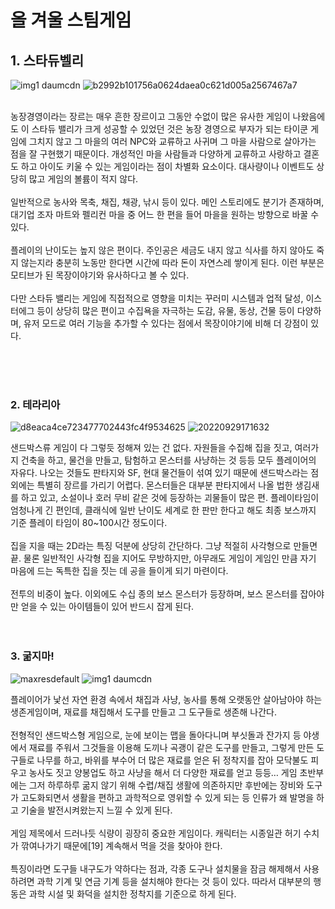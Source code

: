 # 올 겨울 스팀게임

## 1. 스타듀벨리


![img1 daumcdn](https://user-images.githubusercontent.com/78081827/210221623-8c4dbb5e-acce-4f6a-9764-ccea9a89cee5.jpg)
![b2992b101756a0624daea0c621d005a2567467a7](https://user-images.githubusercontent.com/78081827/210221649-6bb28d41-c014-4a9e-9dce-e1fcce40d3b9.jpg)

<br>
농장경영이라는 장르는 매우 흔한 장르이고 그동안 수없이 많은 유사한 게임이 나왔음에도 이 스타듀 밸리가 크게 성공할 수 있었던 것은 농장 경영으로 부자가 되는 타이쿤 게임에 그치지 않고 그 마을의 여러 NPC와 교류하고 사귀며 그 마을 사람으로 살아가는 점을 잘 구현했기 때문이다. 개성적인 마을 사람들과 다양하게 교류하고 사랑하고 결혼도 하고 아이도 키울 수 있는 게임이라는 점이 차별화 요소이다. 대사량이나 이벤트도 상당히 많고 게임의 볼륨이 적지 않다. <br><br>
일반적으로 농사와 목축, 채집, 채광, 낚시 등이 있다. 메인 스토리에도 분기가 존재하며, 대기업 조자 마트와 펠리컨 마을 중 어느 한 편을 들어 마을을 원하는 방향으로 바꿀 수 있다.<br><br>
플레이의 난이도는 높지 않은 편이다. 주인공은 세금도 내지 않고 식사를 하지 않아도 죽지 않는지라 충분히 노동만 한다면 시간에 따라 돈이 자연스레 쌓이게 된다. 이런 부분은 모티브가 된 목장이야기와 유사하다고 볼 수 있다.<br><br>
다만 스타듀 밸리는 게임에 직접적으로 영향을 미치는 꾸러미 시스템과 업적 달성, 이스터에그 등이 상당히 많은 편이고 수집욕을 자극하는 도감, 유물, 동상, 건물 등이 다양하며, 유저 모드로 여러 기능을 추가할 수 있다는 점에서 목장이야기에 비해 더 강점이 있다.

<br><br><br>


### 2. 테라리아
![d8eaca4ce723477702443fc4f9534625](https://user-images.githubusercontent.com/78081827/210222101-af93d012-a9ac-4e0b-80b3-df5fd671e9c6.jpg)
![20220929171632](https://user-images.githubusercontent.com/78081827/210222182-0cb3aa07-8cbb-49de-8162-1cbdb3ca9ffd.jpg)

샌드박스류 게임이 다 그렇듯 정해져 있는 건 없다. 자원들을 수집해 집을 짓고, 여러가지 건축을 하고, 물건을 만들고, 탐험하고 몬스터를 사냥하는 것 등등 모두 플레이어의 자유다. 나오는 것들도 판타지와 SF, 현대 물건들이 섞여 있기 때문에 샌드박스라는 점 외에는 특별히 장르를 가리기 어렵다. 몬스터들은 대부분 판타지에서 나올 법한 생김새를 하고 있고, 소설이나 호러 무비 같은 것에 등장하는 괴물들이 많은 편. 플레이타임이 엄청나게 긴 편인데, 클래식에 일반 난이도 세계로 한 판만 한다고 해도 최종 보스까지 기준 플레이 타임이 80~100시간 정도이다.<br><br>
집을 지을 때는 2D라는 특징 덕분에 상당히 간단하다. 그냥 적절히 사각형으로 만들면 끝. 물론 일반적인 사각형 집을 지어도 무방하지만, 아무래도 게임이 게임인 만큼 자기 마음에 드는 독특한 집을 짓는 데 공을 들이게 되기 마련이다. <br><br>
전투의 비중이 높다. 이외에도 수십 종의 보스 몬스터가 등장하며, 보스 몬스터를 잡아야만 얻을 수 있는 아이템들이 있어 반드시 잡게 된다.<br><br> <br>

### 3. 굶지마!
![maxresdefault](https://user-images.githubusercontent.com/78081827/210222382-ec7cb1d3-4333-4706-92c0-3afe9cb18e2c.jpg)
![img1 daumcdn](https://user-images.githubusercontent.com/78081827/210222410-e91870d1-9f1e-4921-9906-aaddfc94fcf1.jpg)

플레이어가 낯선 자연 환경 속에서 채집과 사냥, 농사를 통해 오랫동안 살아남아야 하는 생존게임이며, 재료를 채집해서 도구를 만들고 그 도구들로 생존해 나간다.<br><br>
전형적인 샌드박스형 게임으로, 눈에 보이는 맵을 돌아다니며 부싯돌과 잔가지 등 야생에서 재료를 주워서 그것들을 이용해 도끼나 곡괭이 같은 도구를 만들고, 그렇게 만든 도구들로 나무를 하고, 바위를 부수어 더 많은 재료를 얻은 뒤 정착지를 잡아 모닥불도 피우고 농사도 짓고 양봉업도 하고 사냥을 해서 더 다양한 재료를 얻고 등등… 게임 초반부에는 그저 하루하루 굶지 않기 위해 수렵/채집 생활에 의존하지만 후반에는 장비와 도구가 고도화되면서 생활을 편하고 과학적으로 영위할 수 있게 되는 등 인류가 왜 발명을 하고 기술을 발전시켜왔는지 느낄 수 있게 된다.<br><br>
게임 제목에서 드러나듯 식량이 굉장히 중요한 게임이다. 캐릭터는 시종일관 허기 수치가 깎여나가기 때문에[19] 계속해서 먹을 것을 찾아야 한다.<br><br>
특징이라면 도구들 내구도가 약하다는 점과, 각종 도구나 설치물을 잠금 해제해서 사용하려면 과학 기계 및 연금 기계 등을 설치해야 한다는 것 등이 있다. 따라서 대부분의 행동은 과학 시설 및 화덕을 설치한 정착지를 기준으로 하게 된다.<br><br>
